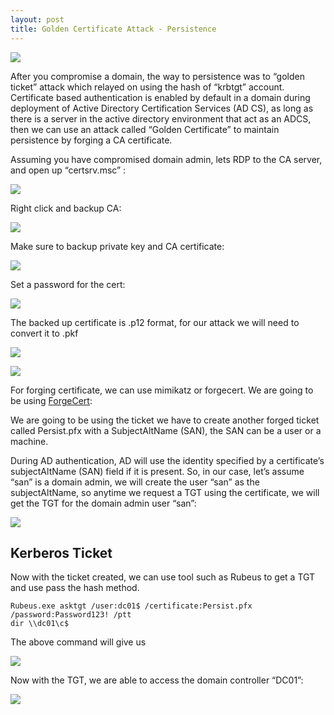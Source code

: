 ```yaml
---
layout: post
title: Golden Certificate Attack - Persistence 
---
```

![](/images/2022-02-19-gc/0.png)


After you compromise a domain, the way to persistence was to “golden ticket” attack which relayed on using the hash of “krbtgt” account.  Certificate based authentication is enabled by default in a domain during deployment of Active Directory Certification Services (AD CS), as long as there is a server in the active directory environment that act as an ADCS, then we can use an attack called “Golden Certificate” to maintain persistence by forging a CA certificate.

Assuming you have compromised domain admin, lets RDP to the CA server, and open up “certsrv.msc” :

![](/images/2022-02-19-gc/1.png)

Right click and backup CA:

![](/images/2022-02-19-gc/2.png)

Make sure to backup private key and CA certificate:

![](/images/2022-02-19-gc/3.png)

Set a password for the cert:

![](/images/2022-02-19-gc/4.png)

The backed up certificate is .p12 format, for our attack we will need to convert it to .pkf

![](/images/2022-02-19-gc/5.png)



![](/images/2022-02-19-gc/6.png)

For forging certificate, we can use mimikatz or forgecert. We are going to be using [ForgeCert](https://github.com/GhostPack/ForgeCert):

We are going to be using the ticket we have to create another forged ticket called Persist.pfx with a SubjectAltName (SAN), the SAN can be a user or a machine.



During AD authentication, AD will use the identity specified by a certificate’s
subjectAltName (SAN) field if it is present. So, in our case, let’s assume “san” is a domain admin, we will create the user “san” as the subjectAltName, so anytime we request a TGT using the certificate, we will get the TGT for the domain admin user “san”:


![](/images/2022-02-19-gc/7.png)

## Kerberos Ticket

Now with the ticket created, we can use tool such as Rubeus to get a TGT and use pass the hash method.

```
Rubeus.exe asktgt /user:dc01$ /certificate:Persist.pfx /password:Password123! /ptt
dir \\dc01\c$

```

The above command will give us 

![](/images/2022-02-19-gc/8.png)

Now with the TGT, we are able to access the domain controller “DC01”:

![](/images/2022-02-19-gc/9.png)



